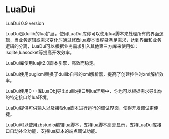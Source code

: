 LuaDui
======

LuaDui 0.9 version

LuaDui是duilib的lua扩展，使用LuaDui库你可以使用lua脚本来处理所有的界面逻辑，当业务逻辑或需求变化时通过修改lua脚本很容易满足需求，达到界面和业务逻辑的分离，LuaDui可以根据业务需求引入其他第三方库来使用如：lsqlite,luasocket等提高开发效率。

LuaDui库使用luajit2.0脚本引擎，高效而稳定。

LuaDui使用pugixml替换了duilib自带的xml解析器，提高了创建控件时xml解析效率。

LuaDui使用C++库LuaObj导出duilib接口到lua环境中，你也可以根据需求导出你的特定接口给lua环境。

LuaDui提供可供输入以及接受lua脚本进行运行的调试界面，使得开发调试更便捷。

LuaDui可以使用zbstudio编辑lua脚本，支持lua脚本高亮显示，支持LuaDui库接口自动补全功能，支持lua脚本的端点调试功能。
